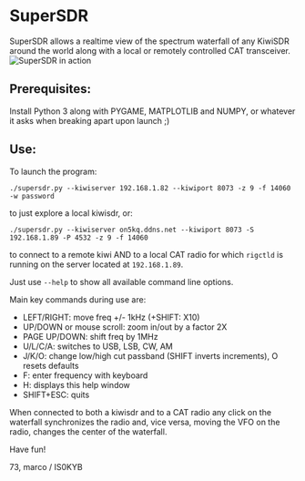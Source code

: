 # SuperSDR

SuperSDR allows a realtime view of the spectrum waterfall of any KiwiSDR around the world along with a local or remotely controlled CAT transceiver.
![SuperSDR in action](https://raw.githubusercontent.com/mcogoni/supersdr/main/supersdr_screenshot.png)

## Prerequisites:
Install Python 3 along with PYGAME, MATPLOTLIB and NUMPY, or whatever it asks when breaking apart upon launch ;)

## Use:
To launch the program:
```
./supersdr.py --kiwiserver 192.168.1.82 --kiwiport 8073 -z 9 -f 14060 -w password
```
to just explore a local kiwisdr, or:

```
./supersdr.py --kiwiserver on5kq.ddns.net --kiwiport 8073 -S 192.168.1.89 -P 4532 -z 9 -f 14060
```
to connect to a remote kiwi AND to a local CAT radio for which ```rigctld``` is running on the server located at ```192.168.1.89```.

Just use ```--help``` to show all available command line options.

Main key commands during use are:

- LEFT/RIGHT: move freq +/- 1kHz (+SHIFT: X10)
- UP/DOWN or mouse scroll: zoom in/out by a factor 2X
- PAGE UP/DOWN: shift freq by 1MHz
- U/L/C/A: switches to USB, LSB, CW, AM
- J/K/O: change low/high cut passband (SHIFT inverts increments), O resets defaults
- F: enter frequency with keyboard
- H: displays this help window
- SHIFT+ESC: quits

When connected to both a kiwisdr and to a CAT radio any click on the waterfall synchronizes the radio and, vice versa, moving the VFO on the radio, changes the center of the waterfall.

Have fun!

73,
marco / IS0KYB
